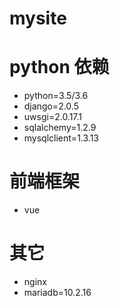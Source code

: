 # mysite
# python 依赖
  - python=3.5/3.6
  - django=2.0.5
  - uwsgi=2.0.17.1
  - sqlalchemy=1.2.9
  - mysqlclient=1.3.13
# 前端框架
  - vue
  
# 其它
  - nginx
  - mariadb=10.2.16
